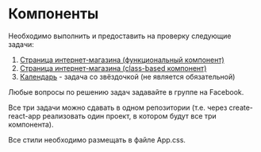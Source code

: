 Компоненты
===

Необходимо выполнить и предоставить на проверку следующие задачи:

1. [Страница интернет-магазина (функциональный компонент)](store-func)
1. [Страница интернет-магазина (class-based компонент)](store-class)
1. [Календарь](calendar) - задача со звёздочкой (не является обязательной)

Любые вопросы по решению задач задавайте в группе на Facebook.

Все три задачи можно сдавать в одном репозитории (т.е. через create-react-app реализовать один проект, в котором будут все три компонента).

Все стили необходимо размещать в файле App.css.
